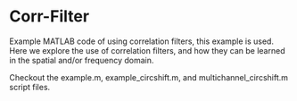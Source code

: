 # Corr-Filter
Example MATLAB code of using correlation filters, this example is used. Here we explore the use of
correlation filters, and how they can be learned in the spatial and/or frequency domain.

Checkout the example.m, example_circshift.m, and multichannel_circshift.m script files.


